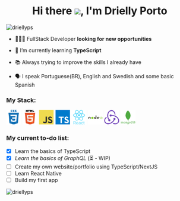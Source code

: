 <h1 align="center">Hi there <img src="https://raw.githubusercontent.com/kaueMarques/kaueMarques/master/hi.gif" width="30px">, I'm Drielly Porto</h1>

<p align="left"> <img src="https://komarev.com/ghpvc/?username=driellyps" alt="driellyps" /> </p>

- 👩🏽‍💻 FullStack Developer **looking for new opportunities**

- 🌱 I’m currently learning **TypeScript**

- 📚 Always trying to improve the skills I already have

- 🗣 I speak Portuguese(BR), English and Swedish and some basic Spanish

### My Stack:

<p align="left">
<img src="https://raw.githubusercontent.com/devicons/devicon/master/icons/css3/css3-plain-wordmark.svg" alt="css3"  width="40" height="40"/>
<img src="https://raw.githubusercontent.com/devicons/devicon/master/icons/html5/html5-original-wordmark.svg" alt="html5"  width="40" height="40"/>
<img src="https://raw.githubusercontent.com/devicons/devicon/master/icons/javascript/javascript-original.svg" alt="javascript" width="40" height="40"/>
<img src="https://raw.githubusercontent.com/devicons/devicon/master/icons/typescript/typescript-plain.svg" alt="typescript" width="40" height="40"/>
<img src="https://raw.githubusercontent.com/devicons/devicon/master/icons/react/react-original-wordmark.svg" alt="react" width="40" height="40"/>
<img src="https://raw.githubusercontent.com/devicons/devicon/master/icons/nodejs/nodejs-original-wordmark.svg" alt="nodejs" width="40" height="40"/>
<img src="https://raw.githubusercontent.com/devicons/devicon/master/icons/redux/redux-original.svg" alt="redux" width="40" height="40"/>
<img src="https://raw.githubusercontent.com/devicons/devicon/master/icons/mongodb/mongodb-plain-wordmark.svg" alt="mongodb" width="40" height="40"/></p>


### My current to-do list:
- [x] Learn the basics of TypeScript
- [x] <i>Learn the basics of GraphQL</i> (⏳ - WIP)
- [ ] Create my own website/portfolio using TypeScript/NextJS
- [ ] Learn React Native
- [ ] Build my first app

<p align="left"> <img src="https://github-readme-stats.vercel.app/api/top-langs/?username=driellyps&show_icons=true&theme=dark" alt="driellyps"/> </p>
